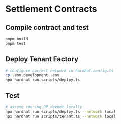 # Settlement Contracts

## Compile contract and test
```bash
pnpm build
pnpm test
```

## Deploy Tenant Factory
 
```bash
# configure correct network in hardhat.config.ts
cp .env.development .env
npx hardhat run scripts/deploy.ts
```

## Test

```bash
# assume running OP devnet locally
npx hardhat run scripts/deploy.ts --network local
npx hardhat run scripts/tenant.ts --network local
```